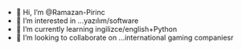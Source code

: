 - 👋 Hi, I’m @Ramazan-Pirinc
- 👀 I’m interested in ...yazılım/software
- 🌱 I’m currently learning ingilizce/english+Python
- 💞️ I’m looking to collaborate on ...international gaming companiesr
<!---
Ramazan-Pirinc/Ramazan-Pirinc is a ✨ special ✨ repository because its `README.md` (this file) appears on your GitHub profile.
You can click the Preview link to take a look at your changes.
--->
